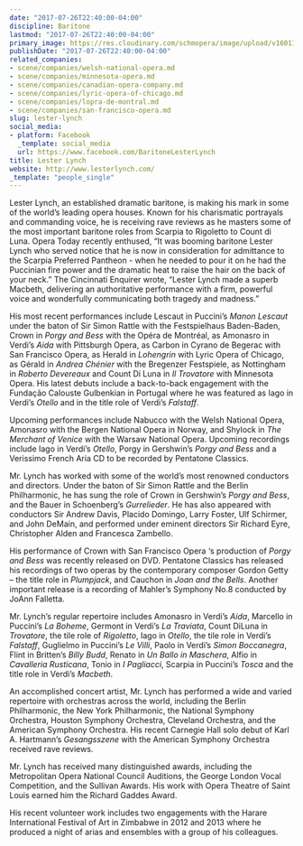 ```yaml
---
date: "2017-07-26T22:40:00-04:00"
discipline: Baritone
lastmod: "2017-07-26T22:40:00-04:00"
primary_image: https://res.cloudinary.com/schmopera/image/upload/v1601146782/media/2020/09/LesterLynch_munukm.jpg
publishDate: "2017-07-26T22:40:00-04:00"
related_companies:
- scene/companies/welsh-national-opera.md
- scene/companies/minnesota-opera.md
- scene/companies/canadian-opera-company.md
- scene/companies/lyric-opera-of-chicago.md
- scene/companies/lopra-de-montral.md
- scene/companies/san-francisco-opera.md
slug: lester-lynch
social_media:
- platform: Facebook
  _template: social_media
  url: https://www.facebook.com/BaritoneLesterLynch
title: Lester Lynch
website: http://www.lesterlynch.com/
_template: "people_single"
---
```

Lester Lynch, an established dramatic baritone, is making his mark in some of the world’s leading opera houses. Known for his charismatic portrayals and commanding voice, he is receiving rave reviews as he masters some of the most important baritone roles from Scarpia to Rigoletto to Count di Luna. Opera Today recently enthused, “It was booming baritone Lester Lynch who served notice that he is now in consideration for admittance to the Scarpia Preferred Pantheon - when he needed to pour it on he had the Puccinian fire power and the dramatic heat to raise the hair on the back of your neck.” The Cincinnati Enquirer wrote, “Lester Lynch made a superb Macbeth, delivering an authoritative performance with a firm, powerful voice and wonderfully communicating both tragedy and madness.”

His most recent performances include Lescaut in Puccini’s *Manon Lescaut* under the baton of Sir Simon Rattle with the Festspielhaus Baden-Baden, Crown in *Porgy and Bess* with the Opéra de Montréal, as Amonasro in Verdi’s *Aida* with Pittsburgh Opera, as Carbon in Cyrano de Begerac with San Francisco Opera, as Herald in *Lohengrin* with Lyric Opera of Chicago, as Gérald in *Andrea Chénier* with the Bregenzer Festspiele, as Nottingham in *Roberto Devereaux* and Count Di Luna in *Il Trovatore* with Minnesota Opera. His latest debuts include a back-to-back engagement with the Fundação Calouste Gulbenkian in Portugal where he was featured as Iago in Verdi’s *Otello* and in the title role of Verdi’s *Falstaff*.

Upcoming performances include Nabucco with the Welsh National Opera, Amonasro with the Bergen National Opera in Norway, and Shylock in *The Merchant of Venice* with the Warsaw National Opera. Upcoming recordings include Iago in Verdi’s *Otello*, Porgy in Gershwin’s *Porgy and Bess* and a Verissimo French Aria CD to be recorded by Pentatone Classics.

Mr. Lynch has worked with some of the world’s most renowned conductors and directors. Under the baton of Sir Simon Rattle and the Berlin Philharmonic, he has sung the role of Crown in Gershwin’s *Porgy and Bess*, and the Bauer in Schoenberg’s *Gurrelieder*. He has also appeared with conductors Sir Andrew Davis, Placido Domingo, Larry Foster, Ulf Schirmer, and John DeMain, and performed under eminent directors Sir Richard Eyre, Christopher Alden and Francesca Zambello.

His performance of Crown with San Francisco Opera ‘s production of *Porgy and Bess* was recently released on DVD. Pentatone Classics has released his recordings of two operas by the contemporary composer Gordon Getty – the title role in *Plumpjack*, and Cauchon in *Joan and the Bells*. Another important release is a recording of Mahler’s Symphony No.8 conducted by JoAnn Falletta.

Mr. Lynch’s regular repertoire includes Amonasro in Verdi’s *Aida*, Marcello in Puccini’s *La Boheme*, Germont in Verdi’s *La Traviata*, Count DiLuna in *Trovatore*, the tile role of *Rigoletto*, Iago in *Otello*, the tile role in Verdi’s *Falstaff*, Guglielmo in Puccini’s *Le Villi*, Paolo in Verdi’s *Simon Boccanegra*, Flint in Britten’s *Billy Budd*, Renato in *Un Ballo in Maschera*, Alfio in *Cavalleria Rusticana*, Tonio in *I Pagliacci*, Scarpia in Puccini’s *Tosca* and the title role in Verdi’s *Macbeth*.

An accomplished concert artist, Mr. Lynch has performed a wide and varied repertoire with orchestras across the world, including the Berlin Philharmonic, the New York Philharmonic, the National Symphony Orchestra, Houston Symphony Orchestra, Cleveland Orchestra, and the American Symphony Orchestra. His recent Carnegie Hall solo debut of Karl A. Hartmann’s *Gesangsszene* with the American Symphony Orchestra received rave reviews.

Mr. Lynch has received many distinguished awards, including the Metropolitan Opera National Council Auditions, the George London Vocal Competition, and the Sullivan Awards. His work with Opera Theatre of Saint Louis earned him the Richard Gaddes Award.

His recent volunteer work includes two engagements with the Harare International Festival of Art in Zimbabwe in 2012 and 2013 where he produced a night of arias and ensembles with a group of his colleagues.
